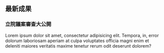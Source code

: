 ## 最新成果

<div class=index_inner_content>
<h3>
    立院議案審查大公開
</h3>

Lorem ipsum dolor sit amet, consectetur adipisicing elit. Tempora, in, error dolorum laboriosam aperiam at culpa voluptates officia magni enim et deleniti maiores veritatis maxime tenetur rerum odit deserunt dolorem?

</div>